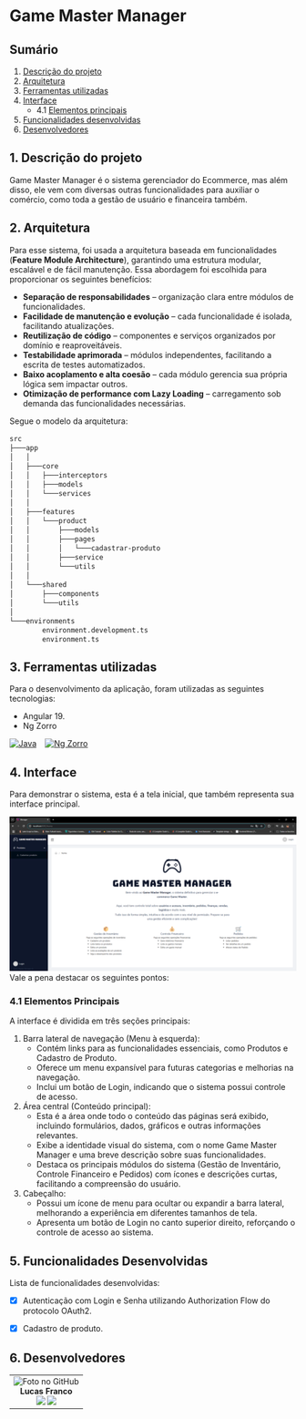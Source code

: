 # Game Master Manager

## Sumário
1. [Descrição do projeto](#1-descrição-do-projeto)
2. [Arquitetura](#2-arquitetura)
3. [Ferramentas utilizadas](#3-ferramentas-utilizadas)
4. [Interface](#4-interface)
   - 4.1 [Elementos principais](#41-elementos-principais)
5. [Funcionalidades desenvolvidas](#5-funcionalidades-desenvolvidas)
6. [Desenvolvedores](#6-desenvolvedores)

## 1. Descrição do projeto
Game Master Manager é o sistema gerenciador do Ecommerce, mas além disso, ele vem com diversas outras funcionalidades para auxiliar o comércio, como toda a gestão de usuário e financeira também.

## 2. Arquitetura
Para esse sistema, foi usada a arquitetura baseada em funcionalidades (**Feature Module Architecture**), garantindo uma estrutura modular, escalável e de fácil manutenção. Essa abordagem foi escolhida para proporcionar os seguintes benefícios:

- **Separação de responsabilidades** – organização clara entre módulos de funcionalidades.
- **Facilidade de manutenção e evolução** – cada funcionalidade é isolada, facilitando atualizações.
- **Reutilização de código** – componentes e serviços organizados por domínio e reaproveitáveis.
- **Testabilidade aprimorada** – módulos independentes, facilitando a escrita de testes automatizados.
- **Baixo acoplamento e alta coesão** – cada módulo gerencia sua própria lógica sem impactar outros.
- **Otimização de performance com Lazy Loading** – carregamento sob demanda das funcionalidades necessárias.  
   
Segue o modelo da arquitetura:
```
src
├───app
│   │   
│   ├───core
│   │   ├───interceptors
│   │   ├───models
│   │   └───services
│   │
│   ├───features
│   │   └───product
│   │       ├───models
│   │       ├───pages
│   │       │   └───cadastrar-produto
│   │       ├───service
│   │       └───utils
│   │
│   └───shared
│       ├───components
│       └───utils
│
└───environments
        environment.development.ts
        environment.ts
```

## 3. Ferramentas utilizadas
Para o desenvolvimento da aplicação, foram utilizadas as seguintes tecnologias:

- Angular 19.
- Ng Zorro

<div style="display: flex; gap: 15px">
<a href="https://angular.dev/" target="_blank"> 
    <img src="https://img.alicdn.com/imgextra/i1/O1CN01RSfkps1J0vtVaKr0U_!!6000000000967-49-tps-1920-1920.webp" alt="Java" width="40" height="40"/> 
</a>

<a href="https://ng.ant.design/docs/introduce/en" target="_blank"> 
    <img src="https://cdn.jsdelivr.net/gh/devicons/devicon@latest/icons/antdesign/antdesign-original.svg" alt="Ng Zorro" width="40" height="40"/> 
</a>

</div>

## 4. Interface
Para demonstrar o sistema, esta é a tela inicial, que também representa sua interface principal.

![Interface do sistema](../readme-img/game-master-manager-home.png)
Vale a pena destacar os seguintes pontos:

### 4.1 Elementos Principais
A interface é dividida em três seções principais:

1. Barra lateral de navegação (Menu à esquerda):
   -  Contém links para as funcionalidades essenciais, como Produtos e Cadastro de Produto. 
   - Oferece um menu expansível para futuras categorias e melhorias na navegação. 
   - Inclui um botão de Login, indicando que o sistema possui controle de acesso. 
2. Área central (Conteúdo principal):
   - Esta é a área onde todo o conteúdo das páginas será exibido, incluindo formulários, dados, gráficos e outras informações relevantes.
   - Exibe a identidade visual do sistema, com o nome Game Master Manager e uma breve descrição sobre suas funcionalidades. 
   - Destaca os principais módulos do sistema (Gestão de Inventário, Controle Financeiro e Pedidos) com ícones e descrições curtas, facilitando a compreensão do usuário. 
3. Cabeçalho:
   - Possui um ícone de menu para ocultar ou expandir a barra lateral, melhorando a experiência em diferentes tamanhos de tela. 
   - Apresenta um botão de Login no canto superior direito, reforçando o controle de acesso ao sistema.

## 5. Funcionalidades Desenvolvidas
Lista de funcionalidades desenvolvidas:
- [x] Autenticação com Login e Senha utilizando Authorization Flow do protocolo OAuth2.
- [x] Cadastro de produto.


## 6. Desenvolvedores
<table align="center">
  <tr>
    <td align="center">
      <div>
        <img src="https://avatars.githubusercontent.com/LucasFrancoBN" width="120px;" alt="Foto no GitHub" class="profile"/><br>
          <b> Lucas Franco   </b><br>
            <a href="https://www.linkedin.com/in/lucas-franco-barbosa-navarro-a51937221/" alt="Linkedin"><img src="https://img.shields.io/badge/LinkedIn-0077B5?style=for-the-badge&logo=linkedin&logoColor=white" height="20"></a>
            <a href="https://github.com/LucasFrancoBN" alt="Github"><img src="https://img.shields.io/badge/GitHub-100000?style=for-the-badge&logo=github&logoColor=white" height="20"></a>
      </div>
    </td>
  </tr>
</table>

